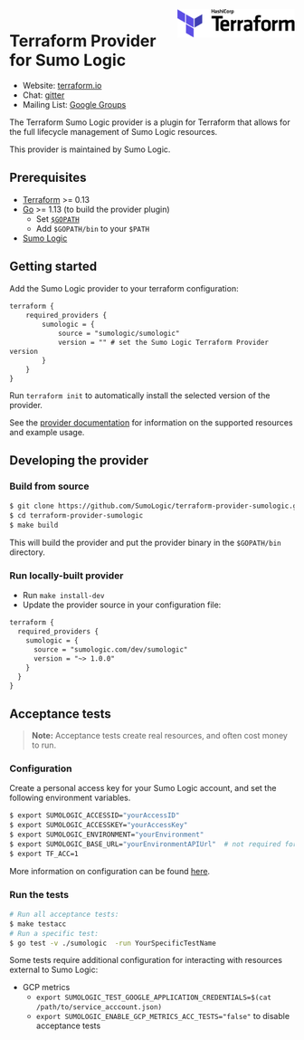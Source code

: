 <a href="https://terraform.io">
    <img src="https://raw.githubusercontent.com/hashicorp/terraform-website/master/public/img/logo-hashicorp.svg" alt="Terraform logo" title="Terrafpr," align="right" height="50" />
</a>

# Terraform Provider for Sumo Logic

- Website: [terraform.io](https://terraform.io)
- Chat: [gitter](https://gitter.im/hashicorp-terraform/Lobby)
- Mailing List: [Google Groups](http://groups.google.com/group/terraform-tool)

The Terraform Sumo Logic provider is a plugin for Terraform that allows for the full lifecycle management of Sumo Logic resources.

This provider is maintained by Sumo Logic.

## Prerequisites

- [Terraform](https://www.terraform.io/downloads.html) >= 0.13
- [Go](https://golang.org/doc/install) >= 1.13 (to build the provider plugin)
  - Set [`$GOPATH`](http://golang.org/doc/code.html#GOPATH)
  - Add `$GOPATH/bin` to your `$PATH`
- [Sumo Logic](https://www.sumologic.com/)

## Getting started

Add the Sumo Logic provider to your terraform configuration:

```
terraform {
    required_providers {
        sumologic = {
            source = "sumologic/sumologic"
            version = "" # set the Sumo Logic Terraform Provider version
        }
    }
}
```

Run `terraform init` to automatically install the selected version of the provider.

See the [provider documentation](https://www.terraform.io/docs/providers/sumologic/) for information on the supported resources and example usage.

## Developing the provider

### Build from source

```sh
$ git clone https://github.com/SumoLogic/terraform-provider-sumologic.git
$ cd terraform-provider-sumologic
$ make build
```

This will build the provider and put the provider binary in the `$GOPATH/bin` directory.

### Run locally-built provider

- Run `make install-dev`
- Update the provider source in your configuration file:

```
terraform {
  required_providers {
    sumologic = {
      source = "sumologic.com/dev/sumologic"
      version = "~> 1.0.0"
    }
  }
}
```

## Acceptance tests

> **Note:** Acceptance tests create real resources, and often cost money to run.

### Configuration

Create a personal access key for your Sumo Logic account, and set the following environment variables.

```sh
$ export SUMOLOGIC_ACCESSID="yourAccessID"
$ export SUMOLOGIC_ACCESSKEY="yourAccessKey"
$ export SUMOLOGIC_ENVIRONMENT="yourEnvironment"
$ export SUMOLOGIC_BASE_URL="yourEnvironmentAPIUrl"  # not required for most production deployments
$ export TF_ACC=1
```

More information on configuration can be found [here](https://github.com/SumoLogic/terraform-provider-sumologic/blob/master/website/docs/index.html.markdown#environment-variables).

### Run the tests

```sh
# Run all acceptance tests:
$ make testacc
# Run a specific test:
$ go test -v ./sumologic  -run YourSpecificTestName
```

Some tests require additional configuration for interacting with resources external to Sumo Logic:

- GCP metrics
  - `export SUMOLOGIC_TEST_GOOGLE_APPLICATION_CREDENTIALS=$(cat /path/to/service_acccount.json)`
  - `export SUMOLOGIC_ENABLE_GCP_METRICS_ACC_TESTS="false"` to disable acceptance tests
